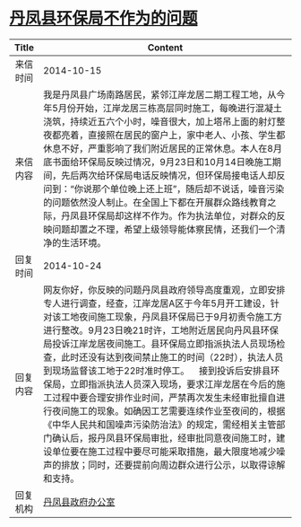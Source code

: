 # <a href="http://www.shangluo.gov.cn/zmhd/ldxxxx.jsp?urltype=leadermail.LeaderMailContentUrl&wbtreeid=1112&leadermailid=2763">丹凤县环保局不作为的问题</a>
| Title |                                                                                                                                                                                               Content                                                                                                                                                                                               |
|:-----:|-----------------------------------------------------------------------------------------------------------------------------------------------------------------------------------------------------------------------------------------------------------------------------------------------------------------------------------------------------------------------------------------------------|
| 来信时间  | 2014-10-15                                                                                                                                                                                                                                                                                                                                                                                          |
| 来信内容  | 我是丹凤县广场南路居民，紧邻江岸龙居二期工程工地，从今年5月份开始，江岸龙居三栋高层同时施工，每晚进行混凝土浇筑，持续近五六个小时，噪音很大，加上塔吊上面的射灯整夜都亮着，直接照在居民的窗户上，家中老人、小孩、学生都休息不好，严重影响了我们附近居民的正常休息。本人在8月底书面给环保局反映过情况，9月23日和10月14日晚施工期间，先后两次给环保局电话反映情况，但环保局接电话人却反问到：“你说那个单位晚上还上班”，随后却不说话，噪音污染的问题依然没人制止。在全国上下都在开展群众路线教育之际，丹凤县环保局却这样不作为。作为执法单位，对群众的反映问题却置之不理，希望上级领导能体察民情，还我们一个清净的生活环境。                                                                                  |
| 回复时间  | 2014-10-24                                                                                                                                                                                                                                                                                                                                                                                          |
| 回复内容  | 网友你好，你反映的问题丹凤县政府领导高度重观，立即安排专人进行调查，经查，江岸龙居A区于今年5月开工建设，针对该工地夜间施工现象，丹凤县环保局已于9月初责令施工方进行整改。9月23日晚21时许，工地附近居民向丹风县环保局投诉江岸龙居夜间施工。县环保局立即指派执法人员现场检查，此时还没有达到夜间禁止施工的时间（22时），执法人员到现场监督该工地于22时准时停工。    接到投诉后安排县环保局，立即指派执法人员深入现场，要求江岸龙居在今后的施工过程中要合理安排作业时间，严禁再次发生未经审批擅自进行夜间施工的现象。如确因工艺需要连续作业至夜间的，根据《中华人民共和国噪声污染防治法》的规定，需经相关主管部门确认后，报丹凤县环保局审批，经审批同意夜间施工时，建设单位要在施工过程中要尽可能采取措施，最大限度地减少噪声的排放；同时，还要提前向周边群众进行公示，以取得谅解和支持。 |
| 回复机构  | <a href="../../categories/agencies/丹凤县政府办公室.md">丹凤县政府办公室</a>                                                                                                                                                                                                                                                                                                                                          |